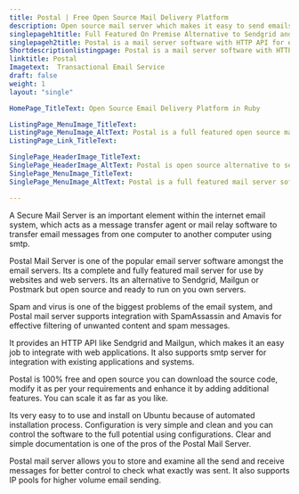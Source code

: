 ```yaml
---
title: Postal | Free Open Source Mail Delivery Platform
description: Open source mail server which makes it easy to send emails from your web apps. Supports SMTP and allows to examine all email traffic of your organization.
singlepageh1title: Full Featured On Premise Alternative to Sendgrid and Mailgun
singlepageh2title: Postal is a mail server software with HTTP API for easy integration with web apps. Use postal as central transactional email service to improve email tracking.
Shortdescriptionlistingpage: Postal is a mail server software with HTTP API for easy integration with web apps. Use postal as central transactional email service to improve email tracking.
linktitle: Postal
Imagetext:  Transactional Email Service 
draft: false
weight: 1
layout: "single"

HomePage_TitleText: Open Source Email Delivery Platform in Ruby

ListingPage_MenuImage_TitleText: 
ListingPage_MenuImage_AltText: Postal is a full featured open source mail delivery software.
ListingPage_Link_TitleText: 

SinglePage_HeaderImage_TitleText: 
SinglePage_HeaderImage_AltText: Postal is open source alternative to sendgrid and mailgun
SinglePage_MenuImage_TitleText: 
SinglePage_MenuImage_AltText: Postal is a full featured mail server software

---
```


A Secure Mail Server is an important element within the internet email system, which acts as a message transfer agent or mail relay software to transfer email messages from one computer to another computer using smtp.

Postal Mail Server is one of the popular email server software amongst the email servers. Its a complete and fully featured mail server for use by websites and web servers. Its an alternative to Sendgrid, Mailgun or Postmark but open source and ready to run on you own servers.

Spam and virus is one of the biggest problems of the email system, and Postal mail server supports integration with SpamAssassin and Amavis for effective filtering of unwanted content and spam messages.

It provides an HTTP API like Sendgrid and Mailgun, which makes it an easy job to integrate with web applications. It also supports smtp server for integration with existing applications and systems.

Postal is 100% free and open source you can download the source code, modify it as per your requirements and enhance it by adding additional features. You can scale it as far as you like.

Its very easy to to use and install on Ubuntu because of automated installation process. Configuration is very simple and clean and you can control the software to the full potential using configurations. Clear and simple documentation is one of the pros of the Postal Mail Server.

Postal mail server allows you to store and examine all the send and receive messages for better control to check what exactly was sent. It also supports IP pools for higher volume email sending.